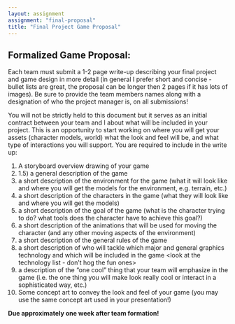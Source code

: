 ```yaml
---
layout: assignment
assignment: "final-proposal"
title: "Final Project Game Proposal"
---
```



## Formalized Game Proposal:

Each team must submit a 1-2 page write-up describing your final project and game design in more detail
(in general I prefer short and concise - bullet lists are great, the proposal can be longer then 2 pages if it has lots of images).
Be sure to provide the team members names along with a designation of who the project manager is, on all submissions!

You will not be strictly held to this document but it serves as an initial contract between your team and I about what will be included in your project.
This is an opportunity to start working on where you will get your assets (character models, world) what the look and feel will be, and what type of interactions you will support.
You are required to include in the write up:

1.  A storyboard overview drawing of your game
2.  1.5)  a general description of the game
3.  a short description of the environment for the game (what it will look like and where you will get the models for the environment, e.g. terrain, etc.)
4.  a short description of the characters in the game (what they will look like and where you will get the models)
5.  a short description of the goal of the game (what is the character trying to do? what tools does the character have to achieve this goal?)
6.  a short description of the animations that will be used for moving the character (and any other moving aspects of the environment)
7.  a short description of the general rules of the game
8.  a short description of who will tackle which major and general graphics technology and which will be included in the game <look at the technology list - don’t hog the fun ones>
9.  a description of the “one cool” thing that your team will emphasize in the game (i.e. the one thing you will make look really cool or interact in a sophisticated way, etc.)
10. Some concept art to convey the look and feel of your game (you may use the same concept art used in your presentation!)

**Due approximately one week after team formation!**

